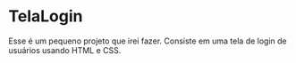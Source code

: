 # TelaLogin
Esse é um pequeno projeto que irei fazer.
Consiste em uma tela de login de usuários usando HTML e CSS.
